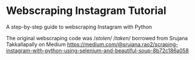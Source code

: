 # Webscraping Instagram Tutorial

A step-by-step guide to webscraping Instagram with Python

The original webscraping code was /*stolen*/ /*taken*/ borrowed from Srujana Takkallapally on Medium
https://medium.com/@srujana.rao2/scraping-instagram-with-python-using-selenium-and-beautiful-soup-8b72c186a058
